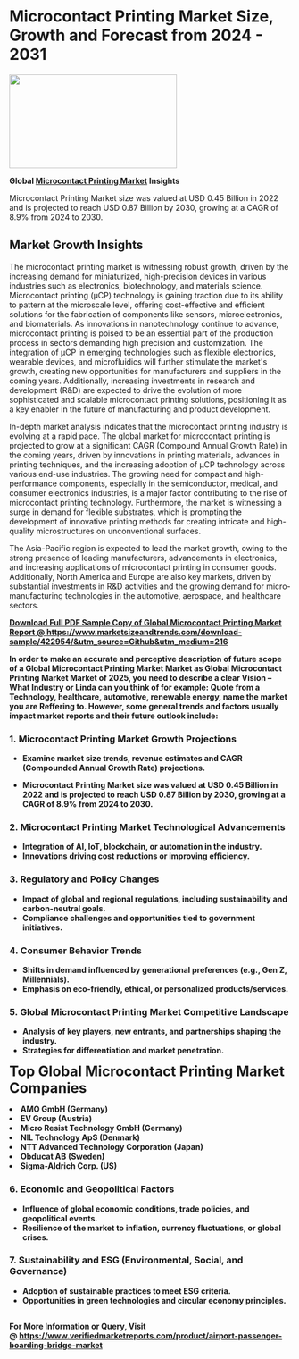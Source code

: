 <H1>Microcontact Printing Market Size, Growth and Forecast from 2024 - 2031</H1><img class="aligncenter size-medium wp-image-584254" src="https://thirdeyenews.in/wp-content/uploads/2024/09/Global-Market-Research-300x168.jpeg" alt="" width="300" height="168" /><p><strong>Global&nbsp;<a href="https://www.marketsizeandtrends.com/download-sample/422954/&amp;utm_source=Github&utm_medium=216">Microcontact Printing Market</a> Insights</strong></p><p>Microcontact Printing Market size was valued at USD 0.45 Billion in 2022 and is projected to reach USD 0.87 Billion by 2030, growing at a CAGR of 8.9% from 2024 to 2030.</p><p><h2>Market Growth Insights</h2> <p>The microcontact printing market is witnessing robust growth, driven by the increasing demand for miniaturized, high-precision devices in various industries such as electronics, biotechnology, and materials science. Microcontact printing (μCP) technology is gaining traction due to its ability to pattern at the microscale level, offering cost-effective and efficient solutions for the fabrication of components like sensors, microelectronics, and biomaterials. As innovations in nanotechnology continue to advance, microcontact printing is poised to be an essential part of the production process in sectors demanding high precision and customization. The integration of μCP in emerging technologies such as flexible electronics, wearable devices, and microfluidics will further stimulate the market's growth, creating new opportunities for manufacturers and suppliers in the coming years. Additionally, increasing investments in research and development (R&D) are expected to drive the evolution of more sophisticated and scalable microcontact printing solutions, positioning it as a key enabler in the future of manufacturing and product development.</p> <p><strong><a href="#"></a></strong></p> <p>In-depth market analysis indicates that the microcontact printing industry is evolving at a rapid pace. The global market for microcontact printing is projected to grow at a significant CAGR (Compound Annual Growth Rate) in the coming years, driven by innovations in printing materials, advances in printing techniques, and the increasing adoption of μCP technology across various end-use industries. The growing need for compact and high-performance components, especially in the semiconductor, medical, and consumer electronics industries, is a major factor contributing to the rise of microcontact printing technology. Furthermore, the market is witnessing a surge in demand for flexible substrates, which is prompting the development of innovative printing methods for creating intricate and high-quality microstructures on unconventional surfaces.</p> <p>The Asia-Pacific region is expected to lead the market growth, owing to the strong presence of leading manufacturers, advancements in electronics, and increasing applications of microcontact printing in consumer goods. Additionally, North America and Europe are also key markets, driven by substantial investments in R&D activities and the growing demand for micro-manufacturing technologies in the automotive, aerospace, and healthcare sectors.</p> <p><strong><a href="#"></p><p><span class=""><strong>Download Full PDF Sample Copy of Global Microcontact Printing Market Report</strong> @ <a href="https://www.marketsizeandtrends.com/download-sample/422954/&amp;utm_source=Github&utm_medium=216" target="_blank">https://www.marketsizeandtrends.com/download-sample/422954/&amp;utm_source=Github&utm_medium=216</a></span></p><p>In order to make an accurate and perceptive description of future scope of a Global&nbsp;Microcontact Printing Market Market as Global&nbsp;Microcontact Printing Market Market of 2025, you need to describe a clear Vision &ndash; What Industry or Linda can you think of for example: Quote from a Technology, healthcare, automotive, renewable energy, name the market you are Reffering to. However, some general trends and factors usually impact market reports and their future outlook include:</p><h3>1.&nbsp;<strong>Microcontact Printing Market Growth Projections</strong></h3><ul><li>Examine market size trends, revenue estimates and CAGR (Compounded Annual Growth Rate) projections.</li><li><p>Microcontact Printing Market size was valued at USD 0.45 Billion in 2022 and is projected to reach USD 0.87 Billion by 2030, growing at a CAGR of 8.9% from 2024 to 2030.</p></li></ul><h3>2.&nbsp;<strong>Microcontact Printing Market Technological Advancements</strong></h3><ul><li>Integration of AI, IoT, blockchain, or automation in the industry.</li><li>Innovations driving cost reductions or improving efficiency.</li></ul><h3>3.&nbsp;<strong>Regulatory and Policy Changes</strong></h3><ul><li>Impact of global and regional regulations, including sustainability and carbon-neutral goals.</li><li>Compliance challenges and opportunities tied to government initiatives.</li></ul><h3>4.&nbsp;<strong>Consumer Behavior Trends</strong></h3><ul><li>Shifts in demand influenced by generational preferences (e.g., Gen Z, Millennials).</li><li>Emphasis on eco-friendly, ethical, or personalized products/services.</li></ul><h3>5.&nbsp;<strong>Global Microcontact Printing Market Competitive Landscape</strong></h3><ul><li>Analysis of key players, new entrants, and partnerships shaping the industry.</li><li>Strategies for differentiation and market penetration.</li></ul><p data-pm-slice="1 1 []"><span style="color: inherit; font-family: inherit; font-size: 25px;">Top Global Microcontact Printing Market Companies</span></p><div class="" data-test-id=""><p><li>AMO GmbH (Germany)</li><li> EV Group (Austria)</li><li> Micro Resist Technology GmbH (Germany)</li><li> NIL Technology ApS (Denmark)</li><li> NTT Advanced Technology Corporation (Japan)</li><li> Obducat AB (Sweden)</li><li> Sigma-Aldrich Corp. (US)</li></p></div><h3>6.&nbsp;<strong>Economic and Geopolitical Factors</strong></h3><ul><li>Influence of global economic conditions, trade policies, and geopolitical events.</li><li>Resilience of the market to inflation, currency fluctuations, or global crises.</li></ul><h3>7.&nbsp;<strong>Sustainability and ESG (Environmental, Social, and Governance)</strong></h3><ul><li>Adoption of sustainable practices to meet ESG criteria.</li><li>Opportunities in green technologies and circular economy principles.</li></ul><h2><strong style="font-size: 14px;">For More Information or Query, Visit @&nbsp;</strong><a style="background-color: #ffffff; font-size: 14px;" href="https://www.marketsizeandtrends.com/report/microcontact-printing-market/" target="_blank">https://www.verifiedmarketreports.com/product/airport-passenger-boarding-bridge-market</a></h2>
